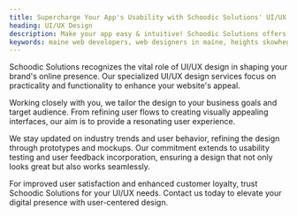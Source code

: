 ```yaml
---
title: Supercharge Your App's Usability with Schoodic Solutions' UI/UX Design
heading: UI/UX Design
description: Make your app easy & intuitive! Schoodic Solutions offers UI/UX design services to improve user experience and navigation in Maine.
keywords: maine web developers, web designers in maine, heights skowhegan, schoodic, cutting edge kennebunk, custom software development washington county main, website development washington county maine, software development company washington county maine, web development company washington county maine, washington county maine custom software, washington county maine website development, custom software development near me, website development near me, washington county maine web design, washington county maine app development, maine web design, maine app development, web design portland maine, website hosting and design services, maine web developers, managed hosting services maine, responsive web development services maine, web design belfast, camden web design, web designer portland maine, website design belfast, responsive development maine
---
```


Schoodic Solutions recognizes the vital role of UI/UX design in shaping your brand's online presence. Our specialized UI/UX design services focus on practicality and functionality to enhance your website's appeal.

Working closely with you, we tailor the design to your business goals and target audience. From refining user flows to creating visually appealing interfaces, our aim is to provide a resonating user experience.

We stay updated on industry trends and user behavior, refining the design through prototypes and mockups. Our commitment extends to usability testing and user feedback incorporation, ensuring a design that not only looks great but also works seamlessly.

For improved user satisfaction and enhanced customer loyalty, trust Schoodic Solutions for your UI/UX needs. Contact us today to elevate your digital presence with user-centered design.
